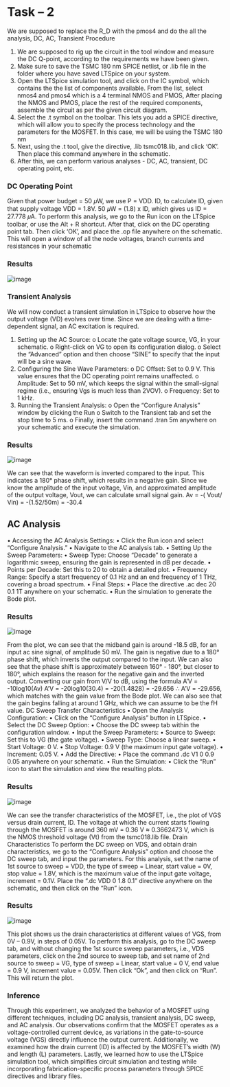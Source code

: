 # Task – 2 
We are supposed to replace the R_D with the pmos4 and do the all the analysis, DC, AC, Transient
Procedure
1.	We are supposed to rig up the circuit in the tool window and measure the DC Q-point, according to the requirements we have been given.
2.	Make sure to save the TSMC 180 nm SPICE netlist, or .lib file in the folder where you have saved LTSpice on your system.
3.	Open the LTSpice simulation tool, and click on the IC symbol, which contains the the list of components available. From the list, select nmos4 and pmos4 which is a 4 terminal NMOS and PMOS, After placing the NMOS and PMOS, place the rest of the required components, assemble the circuit as per the given circuit diagram. 
4.	Select the .t  symbol on the toolbar. This lets you add a SPICE directive, which will allow you to specify the process technology and the parameters for the MOSFET. In this case, we will be using the TSMC 180 nm 
5.	Next, using the .t tool, give the directive, .lib tsmc018.lib, and click ‘OK’. Then place this command anywhere in the schematic.
6.	After this, we can perform various analyses - DC, AC, transient, DC operating point, etc. 


### DC Operating Point

Given that power budget = 50 𝜇W, we use P = VDD. ID, to calculate ID, given that supply voltage VDD = 1.8V.
50 𝜇W = (1.8) x ID, which gives us ID = 27.778 𝜇A.
To perform this analysis, we go to the Run icon on the LTSpice toolbar, or use the Alt + R shortcut. After that, click on the DC operating point tab. Then click ‘OK’, and place the .op file anywhere on the schematic.
This will open a window of all the node voltages, branch currents and resistances in your schematic

### Results 
![image](https://github.com/user-attachments/assets/4d7d0c86-4d81-4928-b84f-e3d1e02020d2)

 
### Transient Analysis
We will now conduct a transient simulation in LTSpice to observe how the output voltage (VD) evolves over time. Since we are dealing with a time-dependent signal, an AC excitation is required.
1.	Setting up the AC Source:
o	Locate the gate voltage source, VG, in your schematic.
o	Right-click on VG to open its configuration dialog.
o	Select the “Advanced” option and then choose “SINE” to specify that the input will be a sine wave.
2.	Configuring the Sine Wave Parameters:
o	DC Offset: Set to 0.9 V. This value ensures that the DC operating point remains unaffected.
o	Amplitude: Set to 50 mV, which keeps the signal within the small-signal regime (i.e., ensuring Vgs is much less than 2VOV).
o	Frequency: Set to 1 kHz.
3.	Running the Transient Analysis:
o	Open the “Configure Analysis” window by clicking the Run 
o	Switch to the Transient tab and set the stop time to 5 ms.
o	Finally, insert the command .tran 5m anywhere on your schematic and execute the simulation.


### Results
 ![image](https://github.com/user-attachments/assets/737003b9-8552-4d28-adef-81298c0906c1)

We can see that the waveform is inverted compared to the input. This indicates a 180° phase shift, which results in a negative gain.
Since we know the amplitude of the input voltage, Vin, and approximated amplitude of the output voltage, Vout, we can calculate small signal gain.
Av = -( Vout/ Vin) = -(1.52/50m) = -30.4

## AC Analysis
•  Accessing the AC Analysis Settings:
•	Click the Run icon and select “Configure Analysis.”
•	Navigate to the AC analysis tab.
•  Setting Up the Sweep Parameters:
•	Sweep Type: Choose “Decade” to generate a logarithmic sweep, ensuring the gain is represented in dB per decade.
•	Points per Decade: Set this to 20 to obtain a detailed plot.
•	Frequency Range: Specify a start frequency of 0.1 Hz and an end frequency of 1 THz, covering a broad spectrum.
•  Final Steps:
•	Place the directive .ac dec 20 0.1 1T anywhere on your schematic.
•	Run the simulation to generate the Bode plot.

### Results
![image](https://github.com/user-attachments/assets/f5197ed5-7e23-4cc1-9213-7e3c1dbac170)

  
From the plot, we can see that the midband gain is around -18.5 dB, for an input ac sine signal, of amplitude 50 mV. The gain is negative due to a 180° phase shift, which inverts the output compared to the input. We can also see that the phase shift is approximately between 160° - 180°, but closer to 180°, which explains the reason for the negative gain and the inverted output.
Converting our gain from V/V to dB, using the formula A’V = -10log10(Av)
A’V = -20log10(30.4) = -20(1.4828) = -29.656
∴ A’V = -29.656, which matches with the gain value from the Bode plot.
We can also see that the gain begins falling at around 1 GHz, which we can assume to be the fH value. 
DC Sweep 
Transfer Characteristics
•  Open the Analysis Configuration:
•	Click on the “Configure Analysis” button in LTSpice.
•  Select the DC Sweep Option:
•	Choose the DC sweep tab within the configuration window.
•  Input the Sweep Parameters:
•	Source to Sweep: Set this to VG (the gate voltage).
•	Sweep Type: Choose a linear sweep.
•	Start Voltage: 0 V.
•	Stop Voltage: 0.9 V (the maximum input gate voltage).
•	Increment: 0.05 V.
•  Add the Directive:
•	Place the command .dc V1 0 0.9 0.05 anywhere on your schematic.
•  Run the Simulation:
•	Click the “Run” icon to start the simulation and view the resulting plots.

### Results
![image](https://github.com/user-attachments/assets/1f590f89-f7ce-4d09-a0a8-a1ef9f848881)

 
We can see the transfer characteristics of the MOSFET, i.e., the plot of VGS versus drain current, ID.
The voltage at which the current starts flowing through the MOSFET is around 360 mV = 0.36 V ≈ 0.3662473 V, which is the NMOS threshold voltage (Vt) from the tsmc018.lib file.
Drain Characteristics 
To perform the DC sweep on VDS, and obtain drain characteristics, we go to the “Configure Analysis” option and choose the DC sweep tab, and input the parameters. For this analysis, set the name of 1st source to sweep = VDD, the type of sweep = Linear, start value = 0V, stop value = 1.8V, which is the maximum value of the input gate voltage, increment = 0.1V.
Place the “.dc VDD 0 1.8 0.1” directive anywhere on the schematic, and then click on the “Run” icon.

### Results
 ![image](https://github.com/user-attachments/assets/a8c45417-afeb-443d-982d-fe22baf7af17)

This plot shows us the drain characteristics at different values of VGS, from 0V – 0.9V, in steps of 0.05V. To perform this analysis, go to the DC sweep tab, and without changing the 1st source sweep parameters, i.e., VDS parameters, click on the 2nd source to sweep tab, and set name of 2nd source to sweep = VG, type of sweep = Linear, start value = 0 V, end value = 0.9 V, increment value = 0.05V. Then click “Ok”, and then click on “Run”. This will return the plot.

### Inference
Through this experiment, we analyzed the behavior of a MOSFET using different techniques, including DC analysis, transient analysis, DC sweep, and AC analysis. Our observations confirm that the MOSFET operates as a voltage-controlled current device, as variations in the gate-to-source voltage (VGS) directly influence the output current.
Additionally, we examined how the drain current (ID) is affected by the MOSFET’s width (W) and length (L) parameters. 
Lastly, we learned how to use the LTSpice simulation tool, which simplifies circuit simulation and testing while incorporating fabrication-specific process parameters through SPICE directives and library files.




